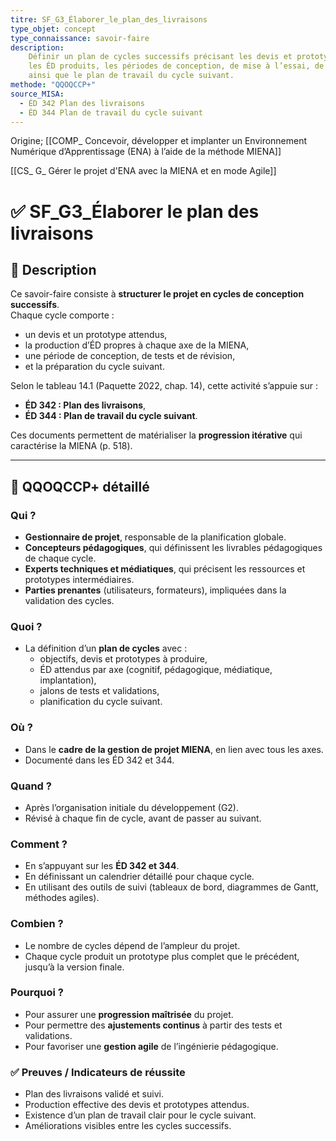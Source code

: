 ```yaml
---
titre: SF_G3_Élaborer_le_plan_des_livraisons
type_objet: concept
type_connaissance: savoir-faire
description:
    Définir un plan de cycles successifs précisant les devis et prototypes attendus,
    les ÉD produits, les périodes de conception, de mise à l’essai, de révision,
    ainsi que le plan de travail du cycle suivant.
methode: "QQOQCCP+"
source_MISA:
  - ÉD 342 Plan des livraisons
  - ÉD 344 Plan de travail du cycle suivant
---
```

Origine;
[[COMP_ Concevoir, développer et implanter un Environnement Numérique d’Apprentissage (ENA) à l’aide de la méthode MIENA]]

[[CS_ G_ Gérer le projet d'ENA avec la MIENA et en mode Agile]]

# ✅ SF_G3_Élaborer le plan des livraisons

## 📌 Description
Ce savoir-faire consiste à **structurer le projet en cycles de conception successifs**.  
Chaque cycle comporte :  
- un devis et un prototype attendus,  
- la production d’ÉD propres à chaque axe de la MIENA,  
- une période de conception, de tests et de révision,  
- et la préparation du cycle suivant.  

Selon le tableau 14.1 (Paquette 2022, chap. 14), cette activité s’appuie sur :  
- **ÉD 342 : Plan des livraisons**,  
- **ÉD 344 : Plan de travail du cycle suivant**.  

Ces documents permettent de matérialiser la **progression itérative** qui caractérise la MIENA (p. 518).  

---

## 🔎 QQOQCCP+ détaillé

### Qui ?
- **Gestionnaire de projet**, responsable de la planification globale.  
- **Concepteurs pédagogiques**, qui définissent les livrables pédagogiques de chaque cycle.  
- **Experts techniques et médiatiques**, qui précisent les ressources et prototypes intermédiaires.  
- **Parties prenantes** (utilisateurs, formateurs), impliquées dans la validation des cycles.  

### Quoi ?
- La définition d’un **plan de cycles** avec :  
  - objectifs, devis et prototypes à produire,  
  - ÉD attendus par axe (cognitif, pédagogique, médiatique, implantation),  
  - jalons de tests et validations,  
  - planification du cycle suivant.  

### Où ?
- Dans le **cadre de la gestion de projet MIENA**, en lien avec tous les axes.  
- Documenté dans les ÉD 342 et 344.  

### Quand ?
- Après l’organisation initiale du développement (G2).  
- Révisé à chaque fin de cycle, avant de passer au suivant.  

### Comment ?
- En s’appuyant sur les **ÉD 342 et 344**.  
- En définissant un calendrier détaillé pour chaque cycle.  
- En utilisant des outils de suivi (tableaux de bord, diagrammes de Gantt, méthodes agiles).  

### Combien ?
- Le nombre de cycles dépend de l’ampleur du projet.  
- Chaque cycle produit un prototype plus complet que le précédent, jusqu’à la version finale.  

### Pourquoi ?
- Pour assurer une **progression maîtrisée** du projet.  
- Pour permettre des **ajustements continus** à partir des tests et validations.  
- Pour favoriser une **gestion agile** de l’ingénierie pédagogique.  

### ✅ Preuves / Indicateurs de réussite
- Plan des livraisons validé et suivi.  
- Production effective des devis et prototypes attendus.  
- Existence d’un plan de travail clair pour le cycle suivant.  
- Améliorations visibles entre les cycles successifs.  
